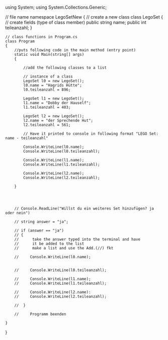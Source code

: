 using System;
using System.Collections.Generic;

// file name 
namespace LegoSetNew
{
    // create a new class
    class LegoSet
    {
        // create fields (type of class member)
        public string name;
        public int teileanzahl;
    }

    // class functions in Program.cs
    class Program
    {
        //puts following code in the main method (entry point)
        static void Main(string[] args)
        {

            //add the following classes to a list 

            // instance of a class
            LegoSet l0 = new LegoSet();
            l0.name = "Hagrids Hütte";
            l0.teileanzahl = 896;

            LegoSet l1 = new LegoSet();
            l1.name = "Dobby der Hauself";
            l1.teileanzahl = 403;

            LegoSet l2 = new LegoSet();
            l2.name = "der Sprechende Hut";
            l2.teileanzahl = 561;

            // Have it printed to console in following format "LEGO Set: name - teileanzahl"

            Console.WriteLine(l0.name);
            Console.WriteLine(l0.teileanzahl);

            Console.WriteLine(l1.name);
            Console.WriteLine(l1.teileanzahl);

            Console.WriteLine(l2.name);
            Console.WriteLine(l2.teileanzahl);

        }




        // Console.ReadLine("Willst du ein weiteres Set hinzufügen? ja oder nein")

        // string answer = "ja";

        // if (answer == "ja")
        // {
        //      take the answer typed into the terminal and have 
        //      it be added to the list 
        //      make a list and use the Add.(//) fkt

        //     Console.WriteLine(l0.name);


        //     Console.WriteLine(l0.teileanzahl);

        //     Console.WriteLine(l1.name);
        //     Console.WriteLine(l1.teileanzahl);

        //     Console.WriteLine(l2.name):
        //     Console.WriteLine(l2.teileanzahl);

        //  }

        //     Programm beenden

    }
}
